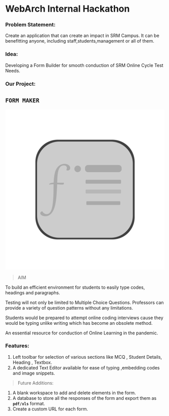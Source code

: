 # WebArch Internal Hackathon

### Problem Statement:

Create an application that can create an impact in SRM Campus. It can be benefitting anyone, including staff,students,management or all of them.

### Idea:

Developing a Form Builder for smooth conduction of SRM Online Cycle Test Needs.

### Our Project:

## `FORM MAKER`

![logo](https://github.com/Chirag3101/CTFormBuilder/blob/main/images/logo.png)

> AIM

To build an efficient environment for students to easily type codes, headings and paragraphs.

Testing will not only be limited to Multiple Choice Questions. Professors can provide a variety of question patterns without any limitations.

Students would be prepared to attempt online coding interviews cause they would be typing unlike writing which has become an obsolete method.

An essential resource for conduction of Online Learning in the pandemic.

### Features:

1. Left toolbar for selection of various sections like MCQ , Student Details, Heading , Textbox.
2. A dedicated Text Editor available for ease of typing ,embedding codes and image snippets.

> Future Additions:

1. A blank workspace to add and delete elements in the form.
2. A database to store all the responses of the form and export them as **`pdf/xls`** format.
3. Create a custom URL for each form.
